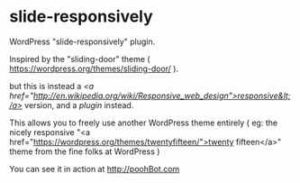 # slide-responsively
WordPress "slide-responsively" plugin.    

Inspired by the "sliding-door" theme ( https://wordpress.org/themes/sliding-door/ ).

but this is instead a *&lt;a href="http://en.wikipedia.org/wiki/Responsive_web_design">responsive&lt;/a>* version, and a *plugin* instead.

This allows you to freely use another WordPress theme entirely ( eg: the nicely responsive "&lt;a href="https://wordpress.org/themes/twentyfifteen/">twenty fifteen&lt;/a>" theme from the fine folks at WordPress )

You can see it in action at http://poohBot.com

